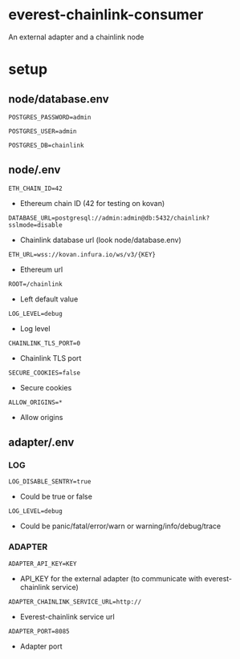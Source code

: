 # everest-chainlink-consumer

An external adapter and a chainlink node

# setup

## node/database.env

```POSTGRES_PASSWORD=admin```

```POSTGRES_USER=admin```

```POSTGRES_DB=chainlink```

## node/.env

```ETH_CHAIN_ID=42```
- Ethereum chain ID (42 for testing on kovan)

```DATABASE_URL=postgresql://admin:admin@db:5432/chainlink?sslmode=disable```
- Chainlink database url (look node/database.env)

```ETH_URL=wss://kovan.infura.io/ws/v3/{KEY}```
- Ethereum url

```ROOT=/chainlink```
- Left default value

```LOG_LEVEL=debug```
- Log level

```CHAINLINK_TLS_PORT=0```
- Chainlink TLS port

```SECURE_COOKIES=false```
- Secure cookies

```ALLOW_ORIGINS=*```
- Allow origins

## adapter/.env

### LOG

```LOG_DISABLE_SENTRY=true```
- Could be true or false

```LOG_LEVEL=debug```
- Could be panic/fatal/error/warn or warning/info/debug/trace

### ADAPTER

```ADAPTER_API_KEY=KEY```
- API_KEY for the external adapter (to communicate with everest-chainlink service)

```ADAPTER_CHAINLINK_SERVICE_URL=http://```
- Everest-chainlink service url

```ADAPTER_PORT=8085```
- Adapter port
